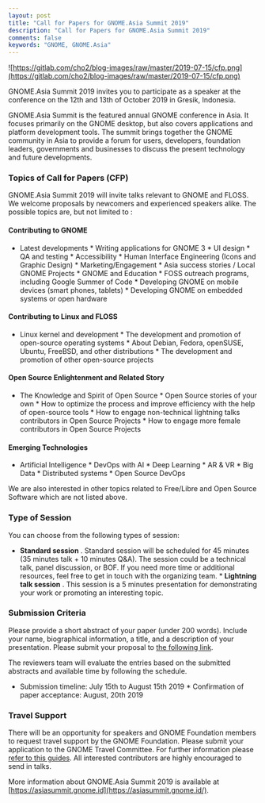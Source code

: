 ```yaml
---
layout: post
title: "Call for Papers for GNOME.Asia Summit 2019"
description: "Call for Papers for GNOME.Asia Summit 2019"
comments: false
keywords: "GNOME, GNOME.Asia"
---
```


<div class="entry-content">

![https://gitlab.com/cho2/blog-images/raw/master/2019-07-15/cfp.png](https://gitlab.com/cho2/blog-images/raw/master/2019-07-15/cfp.png)

GNOME.Asia Summit 2019 invites you to participate as a speaker at the conference on the 12th and 13th of October 2019 in Gresik, Indonesia.

GNOME.Asia Summit is the featured annual GNOME conference in Asia. It focuses primarily on the GNOME desktop, but also covers applications and platform development tools. The summit brings together the GNOME community in Asia to provide a forum for users, developers, foundation leaders, governments and businesses to discuss the present technology and future developments.

### Topics of Call for Papers (CFP)

GNOME.Asia Summit 2019 will invite talks relevant to GNOME and FLOSS. We welcome proposals by newcomers and experienced speakers alike. The possible topics are, but not limited to :

#### **Contributing to GNOME**

   *   Latest developments
    *   Writing applications for GNOME 3
    *   UI design
    *   QA and testing
    *   Accessibility
    *   Human Interface Engineering (Icons and Graphic Design)
    *   Marketing/Engagement
    *   Asia success stories / Local GNOME Projects
    *   GNOME and Education
    *   FOSS outreach programs, including Google Summer of Code
    *   Developing GNOME on mobile devices (smart phones, tablets)
    *   Developing GNOME on embedded systems or open hardware

#### **Contributing to Linux and FLOSS**

   *   Linux kernel and development
    *   The development and promotion of open-source operating systems
    *   About Debian, Fedora, openSUSE, Ubuntu, FreeBSD, and other distributions
    *   The development and promotion of other open-source projects

#### **Open Source Enlightenment and Related Story**

   *   The Knowledge and Spirit of Open Source
    *   Open Source stories of your own
    *   How to optimize the process and improve efficiency with the help of open-source tools
    *   How to engage non-technical lightning talks contributors in Open Source Projects
    *   How to engage more female contributors in Open Source Projects

#### **Emerging Technologies**

   *   Artificial Intelligence
    *   DevOps with AI
    *   Deep Learning
    *   AR & VR
    *   Big Data
    *   Distributed systems
    *   Open Source DevOps

We are also interested in other topics related to Free/Libre and Open Source Software which are not listed above.

### Type of Session

You can choose from the following types of session:

   *   **Standard session** . Standard session will be scheduled for 45 minutes (35 minutes talk + 10 minutes Q&A). The session could be a technical talk, panel discussion, or BOF. If you need more time or additional resources, feel free to get in touch with the organizing team.
    *   **Lightning talk session** . This session is a 5 minutes presentation for demonstrating your work or promoting an interesting topic.

### Submission Criteria

Please provide a short abstract of your paper (under 200 words). Include your name, biographical information, a title, and a description of your presentation. Please submit your proposal to [the following link](https://s.id/GNAS19-CfP).

The reviewers team will evaluate the entries based on the submitted abstracts and available time by following the schedule.

   *   Submission timeline: July 15th to August 15th 2019
    *   Confirmation of paper acceptance: August, 20th 2019

### Travel Support

There will be an opportunity for speakers and GNOME Foundation members to request travel support by the GNOME Foundation. Please submit your application to the GNOME Travel Committee. For further information please [refer to this guides](https://wiki.gnome.org/Travel). All interested contributors are highly encouraged to send in talks.

More information about GNOME.Asia Summit 2019 is available at [https://asiasummit.gnome.id](https://asiasummit.gnome.id/).

</div>